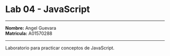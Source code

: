 # Lab 04 - JavaScript

---

**Nombre:** Angel Guevara <br>
**Matricula:** A01570288 <br>

---

Laboratorio para practicar conceptos de JavaScript.
